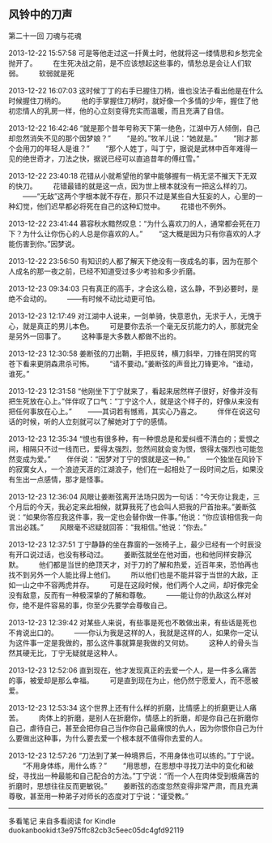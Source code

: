 ## 风铃中的刀声
 
 第二十一回 刀魂与花魂
 
2013-12-22 15:57:58
可是等他走过这一扦黄土时，他就将这一缕情思和乡愁完全抛开了。 　　在生死决战之前，是不应该想起这些事的，情愁总是会让人们软弱。 　　软弱就是死
 
2013-12-22 16:07:03
这时候丁丁的右手已握住刀柄，谁也没法子看出他是在什么时候握住刀柄的。 　　他的手掌握住刀柄时，就好像一个多情的少年，握住了他初恋情人的乳房一样，他的心立刻变得充实而温暖，而且充满了自信。
 
2013-12-22 16:42:46
“就是那个昔年号称天下第一绝色，江湖中万人倾倒，自己却忽然消失不见的那个因梦娘？” 　　“是的。”牧羊儿说：“她就是。” 　　“刚才那个会用刀的年轻人是谁？” 　　“那个人姓丁，叫丁宁，据说是武林中百年难得一见的绝世奇才，刀法之快，据说已经可以直追昔年的傅红雪。”
 
2013-12-22 23:40:18
花错从小就希望他的掌中能够握有一柄无坚不摧天下无双的快刀。 　　花错最错的就是这一点，因为世上根本就没有一把这么样的刀。 　　——“无敌”这两个字根本就不存在，那只不过是某些自大狂妄的人，心里的一种幻觉，他们迟早都必将死在自己的这种幻觉中。 　　花错也不例外。
 
2013-12-22 23:41:44
慕容秋水黯然叹息：“为什么喜欢刀的人，通常都会死在刀下？为什么让你伤心的人总是你喜欢的人。” 　　“这大概是因为只有你喜欢的人才能伤害到你。”因梦说。
 
2013-12-22 23:56:50
有知识的人都了解天下绝没有一夜成名的事，因为在那个人成名的那一夜之前，已经不知道受过多少考验和多少折磨。
 
2013-12-23 09:34:03
只有真正的高手，才会这么稳，这么静，不到必要时，是绝不会动的。 　　——有时候不动比动更可怕。
 
2013-12-23 12:17:49
对江湖中人说来，一剑单骑，快意恩仇，无求于人，无愧于心，就是真正的男儿本色。 　　可是要你去杀一个毫无反抗能力的人，那就完全是另外一回事了。 　　这种事是大多数人都做不出的。
 
2013-12-23 12:30:58
姜断弦的刀出鞘，手把反转，横刀斜举，刀锋在阴冥的穹苍下看来更阴森肃杀可怖。 　　“请不要动。”姜断弦的声音比刀锋更冷。“谁动，谁死。”
 
2013-12-23 12:31:58
“他刚坐下丁宁就来了，看起来居然样子很好，好像并没有把生死放在心上。”伴伴叹了口气：“丁宁这个人，就是这个样子的，好像从来没有把任何事放在心上。” 　　——其词若有憾焉，其实心乃喜之。 　　伴伴在说这句话的时候，听的人立刻就可以了解她对丁宁的感情。
 
2013-12-23 12:35:34
“恨也有很多种，有一种恨总是和爱纠缠不清白的；爱恨之间，相隔只不过一线而已，爱得太强烈，忽然间就会变为恨，恨得太强烈也可能忽然变成为爱。” 　　伴伴说：“因梦对丁宁的恨就是这一种。” 　　一个独坐在风铃下的寂寞女人，一个浪迹天涯的江湖浪子，他们在一起相处了一段时间之后，如果没有生出一点感情，那才是怪事。
 
2013-12-23 12:36:04
风眼让姜断弦离开法场只因为一句话：“今天你让我走，三个月后的今天，我必定来此相候，就算我死了也会叫人把我的尸首抬来。”姜断弦说：“如果你答应我这件事，我一定也会替你做一件事。”他说：“你应该相信我一向言出必践。” 　　风眼毫不迟疑就回答：“我相信。”他说：“你去。”
 
2013-12-23 12:37:51
丁宁静静的坐在靠窗的一张椅子上，最少已经有一个时辰没有开口说过话，也没有移动过。 　　姜断弦就坐在他对面，也和他同样安静沉默。 　　他们都是当世的绝顶天才，对于刀的了解和热爱，近百年来，恐怕再也找不到另外一个人能比得上他们。 　　所以他们也是不能并容于当世的大敌，正如一山之中不容两虎并存。 　　可是在这段时候，他们两个人之间，却好像完全没有敌意，反而有一种极深挚的了解和尊敬。 　　——能让你的仇敌这么样对你，绝不是件容易的事，你至少先要学会尊敬自己。
 
2013-12-23 12:39:42
对某些人来说，有些事是死也不敢做出来，有些话是死也不肯说出口的。 　　——你认为我是这样的人，我就是这样的人，如果你一定认为这件事一定是我做的，那么这件事就算是我做的又何妨。 　　这种人的骨头当然其硬无比，丁宁无疑就是这种人。
 
2013-12-23 12:52:06
直到现在，他才发现真正的去爱一个人，是一件多么痛苦的事，被爱却是那么幸福。 　　可是直到现在为止，他仍然宁愿爱人，而不愿被爱。
 
2013-12-23 12:53:34
这个世界上还有什么样的折磨，比情感上的折磨更让人痛苦。 　　肉体上的折磨，是别人在折磨你，情感上的折磨，却是你自己在折磨你自己，虐待自己，甚至会把你自己当作你自己最痛恨的仇人，因为你恨你自己为什么要做出这种事，为什么要去爱一个根本就不值得你去爱的人。
 
2013-12-23 12:57:26
“刀法到了某一种境界后，不用身体也可以练的。”丁宁说。 　　“不用身体练，用什么练？” 　　“用思想，在思想中寻找刀法中的变化和破绽，寻找出一种最能和自己配合的方法。”丁宁说：“而一个人在肉体受到极痛苦的折磨时，思想往往反而更敏锐。” 　　姜断弦的态度忽然变得非常严肃，而且充满尊敬，甚至用一种弟子对师长的态度对丁宁说：“谨受教。”
* * *
多看笔记 来自多看阅读 for Kindle
duokanbookid:t3e975ffc82cb3c5eec05dc4gfd92119